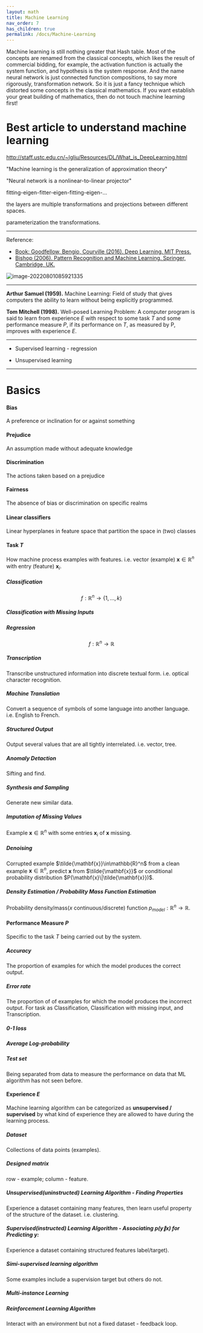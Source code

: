 ```yaml
---
layout: math
title: Machine Learning
nav_order: 7
has_children: true
permalink: /docs/Machine-Learning
---
```


Machine learning is still nothing greater that Hash table. Most of the concepts are renamed from the classical concepts, which likes the result of commercial bidding, for example, the activation function is actually the system function, and hypothesis is the system response. And the name neural network is just connected function compositions, to say more rigorously, transformation network. So it is just a fancy technique which distorted some concepts in the classical mathematics. If you want establish your great building of mathematics, then do not touch machine learning first!

# Best article to understand machine learning 

http://staff.ustc.edu.cn/~lgliu/Resources/DL/What_is_DeepLearning.html

"Machine learning is the generalization of approximation theory"

"Neural network is a nonlinear-to-linear projector"

fitting-eigen-fitter-eigen-fitting-eigen-...

the layers are multiple transformations and projections between different spaces.

parameterization the transformations.

---

Reference: 

- [Book: Goodfellow, Bengio, Courville (2016). Deep Learning. MIT Press.](https://www.deeplearningbook.org)
- [Bishop (2006). Pattern Recognition and Machine Learning. Springer, Cambridge, UK.](https://www.microsoft.com/en-us/research/uploads/prod/2006/01/Bishop-Pattern-Recognition-and-Machine-Learning-2006.pdf)

![image-20220801085921335](https://s2.loli.net/2022/08/01/CuqP2Ec3mWz7F1h.png)

---

**Arthur Samuel (1959).** Machine Learning: Field of study that gives computers the ability to learn without being explicitly programmed.

**Tom Mitchell (1998).** Well-posed Learning Problem: A computer program is said to learn from experience $E$ with respect to some task $T$ and some performance measure $P$, if its performance on $T$, as measured by $\mathrm{P}$, improves with experience $E$.

---

- Supervised learning - regression

- Unsupervised learning

---

# Basics

#### Bias

 A preference or inclination for or against something

#### Prejudice

An assumption made without adequate knowledge

#### Discrimination

The actions taken based on a prejudice

#### Fairness

The absence of bias or discrimination on specific realms

#### Linear classiﬁers

 Linear hyperplanes in feature space that partition the space in (two) classes

#### Task $T$

How machine process examples with features. i.e. vector  (example) $\mathbf{x}\in\mathbb{R}^n$ with entry (feature) $\mathbf{x}_i$.

##### Classification

$$f:\mathbb{R}^n\rightarrow\{1,...,k\}$$

##### Classification with Missing Inputs

##### Regression

$$f:\mathbb{R}^n\rightarrow\mathbb{R}$$

##### Transcription

Transcribe unstructured information into discrete textual form. i.e. optical character recognition.

##### Machine Translation

Convert a sequence of symbols of some language into another language. i.e. English to French.

##### Structured Output

Output several values that are all tightly interrelated. i.e. vector, tree.

##### Anomaly Detaction

Sifting and find.

##### Synthesis and Sampling

Generate new similar data.

##### Imputation of Missing Values

Example $\mathbf{x}\in\mathbb{R}^n$ with some entries $\mathbf{x}_i$ of $\mathbf{x}$ missing.

##### Denoising

Corrupted example $\tilde{\mathbf{x}}\in\mathbb{R}^n$ from a clean example $\mathbf{x}\in\mathbb{R}^n$, predict $\mathbf{x}$ from $\tilde{\mathbf{x}}$ or conditional probability distribution $P(\mathbf{x}\|\tilde{\mathbf{x}})$.

##### Density Estimation / Probability Mass Function Estimation

Probability density/mass($x$ continuous/discrete) function $p_{model}:\mathbb{R}^n\rightarrow\mathbb{R}$.

#### Performance Measure $P$

Specific to the task $T$ being carried out by the system.

##### Accuracy 

The proportion of examples for which the model produces the correct output.

##### Error rate

The proportion of of examples for which the model produces the incorrect output. For task as Classification, Classification with missing input, and Transcription.

##### 0-1 loss

##### Average Log-probability

##### Test set

Being separated from data to measure the performance on data that ML algorithm has not seen before.

#### Experience $E$

Machine learning algorithm can be categorized as **unsupervised / supervised** by what kind of experience they are allowed to have during the learning process.

##### Dataset

Collections of data points (examples).

##### Designed matrix

row - example; column - feature.

##### Unsupervised(uninstructed) Learning Algorithm - Finding Properties

Experience a dataset containing many features, then learn useful property of the structure of the dataset. i.e. clustering.

##### Supervised(instructed) Learning Algorithm - Associating  $p(\mathbf{y}\|\textbf{x})$ for Predicting $\mathbf{y}$:

Experience a dataset containing structured features label/target).

##### Simi-supervised learning algorithm

Some examples include a supervision target but others do not.

##### Multi-instance Learning

##### Reinforcement Learning Algorithm

Interact with an environment but not a fixed dataset - feedback loop.
